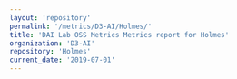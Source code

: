 ```yaml
---
layout: 'repository'
permalink: '/metrics/D3-AI/Holmes/'
title: 'DAI Lab OSS Metrics Metrics report for Holmes'
organization: 'D3-AI'
repository: 'Holmes'
current_date: '2019-07-01'
---
```

